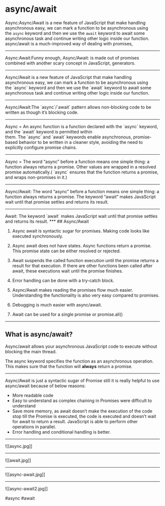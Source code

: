# async/await
Async:Async/Await is a new feature of JavaScript that make handling asynchronous easy, we can mark a function to be asynchronous using the `async` keyword and then we use the `await` keyword to await some asynchronous task and continue writing other logic inside our function. async/await is a much-improved way of dealing with promises,
<hr>
Async:Await:Funny enough, Async/Await: is made out of promises combined with another scary concept in JavaScript, generators.
<hr>
Async/Await is a new feature of JavaScript that make handling asynchronous easy, we can mark a function to be asynchronous using the `async` keyword and then we use the `await` keyword to await some asynchronous task and continue writing other logic inside our function.
<hr>
Async/Await:The `async`/`await` pattern allows non-blocking code to be written as though it’s blocking code.
<hr>
  Async = An async function is a function declared with the `async` keyword, and the `await` keyword is permitted within them. The `async` and `await` keywords enable asynchronous, promise-based behavior to be written in a cleaner style, avoiding the need to explicitly configure promise chains.
<hr>
  Async = The word “async” before a function means one simple thing: a function always returns a promise. Other values are wrapped in a resolved promise automatically.( `async` ensures that the function returns a promise, and wraps non-promises in it.) 
<hr>
  Async/Await: The word “async” before a function means one simple thing: a function always returns a promise. The keyword “await” makes JavaScript wait until that promise settles and returns its result.
<hr>
  Await: The keyword `await` makes JavaScript wait until that promise settles and returns its result.
  ***
  ## Async/Await

1. Async await is syntactic sugar for promises. Making code looks like executed synchronously.

2. Async await does not have states. Async functions return a promise. This promise state can be either resolved or rejected.

3. Await suspends the called function execution until the promise returns a result for that execution. If there are other functions been called after await, these executions wait until the promise finishes.

4. Error handling can be done with a try-catch block.

5. Async/Await makes reading the promises flow much easier. Understanding the functionality is also very easy compared to promises.

6. Debugging is much easier with async/await.

7. Await can be used for a single promise or promise.all()
***
## What is async/await?

Async/await allows your asynchronous JavaScript code to execute without blocking the main thread.

The async keyword specifies the function as an asynchronous operation. This makes sure that the function will **always** return a promise.
***
Async/Await is just a syntactic sugar of Promise still it is really helpful to use async/await because of below reasons:

-   More readable code
-   Easy to understand as complex chaining in Promises were difficult to understand
-   Save more memory, as await doesn’t make the execution of the code stop till the Promise is executed, the code is executed and doesn’t wait for await to return a result. JavaScript is able to perform other operations in parallel.
-   Error handling and conditional handling is better.

***
![[async.jpg]]
***
![[await.jpg]]
***
![[async-await.jpg]]
***
![[async-await2.jpg]]

#async #await

